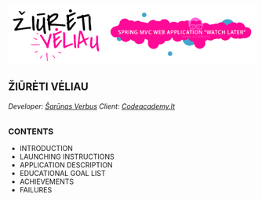 ![ZiuretiVeliau banner](/readme-media/ziureti-veliau-banner.png)
## ŽIŪRĖTI VĖLIAU

###### Developer: [Šarūnas Verbus](https://www.linkedin.com/in/sarunas-verbus/)    Client: [Codeacademy.lt](https://www.codeacademy.lt/)

### CONTENTS
- INTRODUCTION
- LAUNCHING INSTRUCTIONS
- APPLICATION DESCRIPTION
- EDUCATIONAL GOAL LIST
- ACHIEVEMENTS
- FAILURES
